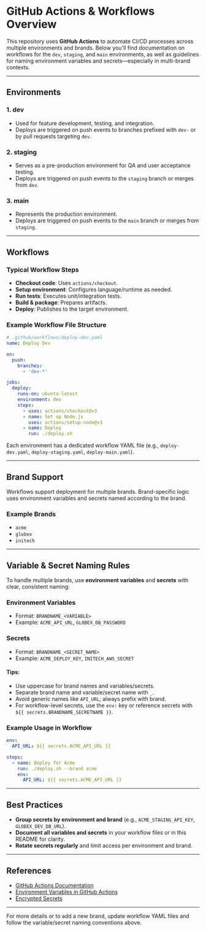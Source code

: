 # GitHub Actions & Workflows Overview

This repository uses **GitHub Actions** to automate CI/CD processes across multiple environments and brands. Below you'll find documentation on workflows for the `dev`, `staging`, and `main` environments, as well as guidelines for naming environment variables and secrets—especially in multi-brand contexts.

---

## Environments

### 1. **dev**
- Used for feature development, testing, and integration.
- Deploys are triggered on push events to branches prefixed with `dev-` or by pull requests targeting `dev`.

### 2. **staging**
- Serves as a pre-production environment for QA and user acceptance testing.
- Deploys are triggered on push events to the `staging` branch or merges from `dev`.

### 3. **main**
- Represents the production environment.
- Deploys are triggered on push events to the `main` branch or merges from `staging`.

---

## Workflows

### Typical Workflow Steps
- **Checkout code**: Uses `actions/checkout`.
- **Setup environment**: Configures language/runtime as needed.
- **Run tests**: Executes unit/integration tests.
- **Build & package**: Prepares artifacts.
- **Deploy**: Publishes to the target environment.

### Example Workflow File Structure

```yaml
# .github/workflows/deploy-dev.yaml
name: Deploy Dev

on:
  push:
    branches:
      - 'dev-*'

jobs:
  deploy:
    runs-on: ubuntu-latest
    environment: dev
    steps:
      - uses: actions/checkout@v3
      - name: Set up Node.js
        uses: actions/setup-node@v3
      - name: Deploy
        run: ./deploy.sh
```

Each environment has a dedicated workflow YAML file (e.g., `deploy-dev.yaml`, `deploy-staging.yaml`, `deploy-main.yaml`).

---

## Brand Support

Workflows support deployment for multiple brands. Brand-specific logic uses environment variables and secrets named according to the brand.

### Example Brands
- `acme`
- `globex`
- `initech`

---

## Variable & Secret Naming Rules

To handle multiple brands, use **environment variables** and **secrets** with clear, consistent naming:

### Environment Variables

- Format: `BRANDNAME_<VARIABLE>`
- Example: `ACME_API_URL`, `GLOBEX_DB_PASSWORD`

### Secrets

- Format: `BRANDNAME_<SECRET_NAME>`
- Example: `ACME_DEPLOY_KEY`, `INITECH_AWS_SECRET`

#### Tips:
- Use uppercase for brand names and variables/secrets.
- Separate brand name and variable/secret name with `_`.
- Avoid generic names like `API_URL`; always prefix with brand.
- For workflow-level secrets, use the `env:` key or reference secrets with `${{ secrets.BRANDNAME_SECRETNAME }}`.

### Example Usage in Workflow

```yaml
env:
  API_URL: ${{ secrets.ACME_API_URL }}

steps:
  - name: Deploy for Acme
    run: ./deploy.sh --brand acme
    env:
      API_URL: ${{ secrets.ACME_API_URL }}
```

---

## Best Practices

- **Group secrets by environment and brand** (e.g., `ACME_STAGING_API_KEY`, `GLOBEX_DEV_DB_URL`).
- **Document all variables and secrets** in your workflow files or in this README for clarity.
- **Rotate secrets regularly** and limit access per environment and brand.

---

## References

- [GitHub Actions Documentation](https://docs.github.com/en/actions)
- [Environment Variables in GitHub Actions](https://docs.github.com/en/actions/learn-github-actions/environment-variables)
- [Encrypted Secrets](https://docs.github.com/en/actions/security-guides/encrypted-secrets)

---

For more details or to add a new brand, update workflow YAML files and follow the variable/secret naming conventions above.
